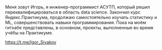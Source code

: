Меня зовут Игорь, я инженер-программист АСУТП, который решил переквалифицироваться в область data science. 
Закончил курс Яндекс.Практикума, продолжаю самостоятельно изучать статистику и ML, совершенствовать навыки программирования.
Пока на моём гитхабе представлены, в основном, проекты, выполненные во время учёбы на Практикуме.

https://t.me/Igor_Sivakov

<!---
SivakovI/SivakovI is a ✨ special ✨ repository because its `README.md` (this file) appears on your GitHub profile.
You can click the Preview link to take a look at your changes.
--->
